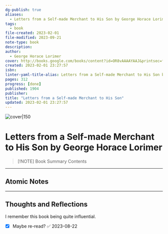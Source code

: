 ```yaml
---
dg-publish: true
aliases:
  - Letters from a Self-made Merchant to His Son by George Horace Lorimer
tags:
  - book
file-created: 2023-02-01
file-modified: 2023-09-21
note-type: book 
description: 
author:
  - George Horace Lorimer
cover: http://books.google.com/books/content?id=OR8vAAAAYAAJ&printsec=frontcover&img=1&zoom=1&edge=curl&source=gbs_api
created: 2023-02-01 23:27:57
isbn: 
linter-yaml-title-alias: Letters from a Self-made Merchant to His Son by George Horace Lorimer
pages: 312
progress: [done]
published: 1904
publisher: 
title: "Letters from a Self-made Merchant to His Son"
updated: 2023-02-01 23:27:57
---
```


![cover|150](http://books.google.com/books/content?id=OR8vAAAAYAAJ&printsec=frontcover&img=1&zoom=1&edge=curl&source=gbs_api)

# Letters from a Self-made Merchant to His Son by George Horace Lorimer

> [!NOTE] Book Summary
> Contents

---

## Atomic Notes

---

## Thoughts and Reflections

I remember this book being quite influential.

- [x] Maybe re-read? ✅ 2023-08-22
